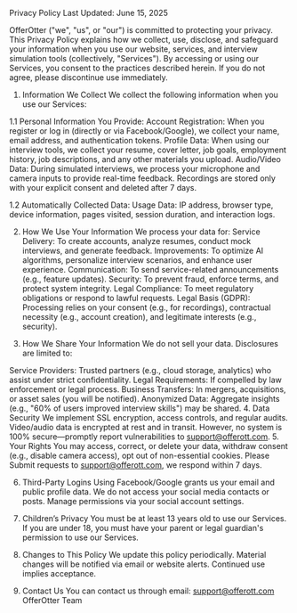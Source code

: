 Privacy Policy
Last Updated: June 15, 2025

OfferOtter ("we", "us", or "our") is committed to protecting your privacy. This Privacy Policy explains how we collect, use, disclose, and safeguard your information when you use our website, services, and interview simulation tools (collectively, "Services"). By accessing or using our Services, you consent to the practices described herein. If you do not agree, please discontinue use immediately.

1. Information We Collect
We collect the following information when you use our Services:

1.1 Personal Information You Provide:
Account Registration: When you register or log in (directly or via Facebook/Google), we collect your name, email address, and authentication tokens.
Profile Data: When using our interview tools, we collect your resume, cover letter, job goals, employment history, job descriptions, and any other materials you upload.
Audio/Video Data: During simulated interviews, we process your microphone and camera inputs to provide real-time feedback. Recordings are stored only with your explicit consent and deleted after 7 days.

1.2 Automatically Collected Data:
Usage Data: IP address, browser type, device information, pages visited, session duration, and interaction logs.

2. How We Use Your Information
We process your data for:
Service Delivery: To create accounts, analyze resumes, conduct mock interviews, and generate feedback.
Improvements: To optimize AI algorithms, personalize interview scenarios, and enhance user experience.
Communication: To send service-related announcements (e.g., feature updates). 
Security: To prevent fraud, enforce terms, and protect system integrity.
Legal Compliance: To meet regulatory obligations or respond to lawful requests.
Legal Basis (GDPR): Processing relies on your consent (e.g., for recordings), contractual necessity (e.g., account creation), and legitimate interests (e.g., security).

3. How We Share Your Information
We do not sell your data. Disclosures are limited to:

Service Providers: Trusted partners (e.g., cloud storage, analytics) who assist under strict confidentiality.
Legal Requirements: If compelled by law enforcement or legal process.
Business Transfers: In mergers, acquisitions, or asset sales (you will be notified).
Anonymized Data: Aggregate insights (e.g., "60% of users improved interview skills") may be shared.
4. Data Security
We implement SSL encryption, access controls, and regular audits. Video/audio data is encrypted at rest and in transit. However, no system is 100% secure—promptly report vulnerabilities to support@offerott.com.
5. Your Rights
You may access, correct, or delete your data, withdraw consent (e.g., disable camera access), opt out of non-essential cookies. Please Submit requests to support@offerott.com, we respond within 7 days.

6. Third-Party Logins
Using Facebook/Google grants us your email and public profile data. We do not access your social media contacts or posts. Manage permissions via your social account settings.

7. Children’s Privacy
You must be at least 13 years old to use our Services. If you are under 18, you must have your parent or legal guardian's permission to use our Services.

8. Changes to This Policy
We update this policy periodically. Material changes will be notified via email or website alerts. Continued use implies acceptance.

9. Contact Us
You can contact us through email: support@offerott.com
OfferOtter Team
